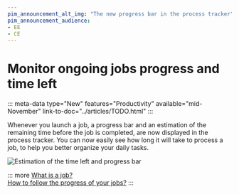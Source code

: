 ```yaml
---
pim_announcement_alt_img: "The new progress bar in the process tracker"
pim_announcement_audience:
- EE
- CE
---
```


# Monitor ongoing jobs progress and time left
::: meta-data type="New" features="Productivity" available="mid-November" link-to-doc="../articles/TODO.html"
:::

Whenever you launch a job, a progress bar and an estimation of the remaining time before the job is completed, are now displayed in the process tracker. You can now easily see how long it will take to process a job, to help you better organize your daily tasks. 

![Estimation of the time left and progress bar](../img/TODO.png)

::: more 
[What is a job?](../articles/monitor-jobs.html#what-is-a-job)  
[How to follow the progress of your jobs?](../articles/monitor-jobs.html#how-to-monitor)
:::

